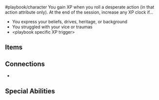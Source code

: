 #playbook/character
You gain XP when you roll a desperate action (in that action attribute only). At the end of the session, increase any XP clock if...
- You express your beliefs, drives, heritage, or background
- You struggled with your vice or traumas
- \<playbook specific XP trigger>
## Items

## Connections
- 
## Special Abilities

